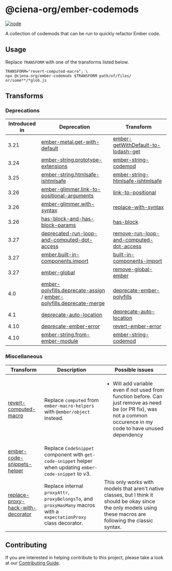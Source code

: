 # @ciena-org/ember-codemods

[![node](https://img.shields.io/badge/node-18.20.0-339933?logo=nodedotjs)](https://nodejs.org/en/blog/release/v18.20.0)

A collection of codemods that can be run to quickly refactor Ember code.

## Usage
Replace `TRANSFORM` with one of the transforms listed below.

```
TRANSFORM="revert-computed-macro"; \
npx @ciena-org/ember-codemods $TRANSFORM path/of/files/ or/some**/*glob.js
```

## Transforms

### Deprecations

| Introduced in | Deprecation | Transform |
| ------------- | -- | --------- |
| 3.21          | [ember-metal.get-with-default](https://deprecations.emberjs.com/id/ember-metal-get-with-default) | [ember-getWithDefault-to-lodash-get](./src/transforms/ember-getWithDefault-to-lodash-get/) |
| 3.24          | [ember-string.prototype-extensions](https://deprecations.emberjs.com/id/ember-string-prototype-extensions)  | [ember-string-codemod](./src/transforms/ember-string-codemod/) |
| 3.25          | [ember-string.htmlsafe-ishtmlsafe](https://deprecations.emberjs.com/id/ember-string-htmlsafe-ishtmlsafe) | [ember-string-htmlsafe-ishtmlsafe](./src/transforms/ember-string-htmlsafe-ishtmlsafe/) |
| 3.26          | [ember-glimmer.link-to-positional-arguments](https://deprecations.emberjs.com/id/ember-glimmer-link-to-positional-arguments) | [link-to-positional](./src/transforms/link-to-positional) |
| 3.26          | [ember-glimmer.with-syntax](https://deprecations.emberjs.com/id/ember-glimmer-with-syntax) | [replace-with-syntax](./src/transforms/replace-with-syntax/) |
| 3.26          | [has-block-and-has-block-params](https://deprecations.emberjs.com/id/has-block-and-has-block-params) | [has-block](./src/transforms/has-block/) |
| 3.27          | [deprecated-run-loop-and-computed-dot-access](https://deprecations.emberjs.com/id/deprecated-run-loop-and-computed-dot-access) | [remove-run-loop-and-computed-dot-access](./src/transforms/remove-run-loop-and-computed-dot-access/)|
| 3.27          | [ember.built-in-components.import](https://deprecations.emberjs.com/id/ember-built-in-components-import) | [built-in-components-import](./src/transforms/built-in-components-import/)|
| 3.27          | [ember-global](https://deprecations.emberjs.com/id/ember-global) | [remove-global-ember](./src/transforms/remove-global-ember/) |
| 4.0           | [ember-polyfills.deprecate-assign](https://deprecations.emberjs.com/id/ember-polyfills-deprecate-assign) / [ember-polyfills.deprecate-merge](https://deprecations.emberjs.com/id/ember-polyfills-deprecate-merge/) | [deprecate-ember-polyfills](./src/transforms/deprecate-ember-polyfills/) |
| 4.1           | [deprecate-auto-location](https://deprecations.emberjs.com/id/deprecate-auto-location) | [deprecate-auto-location](./src/transforms/deprecate-auto-location/) |
| 4.10          | [deprecate-ember-error](https://deprecations.emberjs.com/id/deprecate-ember-error) | [revert-ember-error](./src/transforms/revert-ember-error/) |
| 4.10          | [ember-string.from-ember-module](https://deprecations.emberjs.com/id/ember-string-from-ember-module) | [ember-string-codemod](./src/transforms/ember-string-codemod/) |

### Miscellaneous

| Transform | Description | Possible issues |
| --------- | ----------- | --------------- |
| [revert-computed-macro](./src/transforms/revert-computed-macro/)| Replace `computed` from `ember-macro-helpers` with `@ember/object` instead. | <ul><li>Will add variable even if not used from function before. Can just remove as need be (or PR fix), was not a common occurence in my code to have unused dependency</li></ul> |
| [ember-code-snippets-helper](./src/transforms/ember-code-snippets-helper/)| Replace `CodeSnippet` component with `get-code-snippet` helper when updating `ember-code-snippet` to v3. | |
| [replace-proxy-hack-with-decorator](./src/transforms/replace-proxy-hack-with-decorator//)| Replace internal `proxyAttr`, `proxyBelongsTo`, and `proxyHasMany` macros with a `expectationProxy` class decorator. | This only works with models that aren't native classes, but I think it should be okay since the only models using these macros are following the classic syntax. |

## Contributing

If you are interested in helping contribute to this project, please take a look at our [Contributing Guide](./CONTRIBUTING.md).
